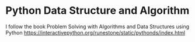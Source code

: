# Python Data Structure and Algorithm

I follow the book Problem Solving with Algorithms and Data Structures using Python
https://interactivepython.org/runestone/static/pythonds/index.html
